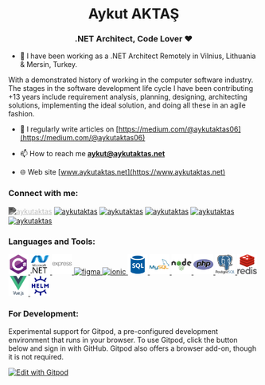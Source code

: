<h1 align="center">Aykut AKTAŞ</h1>
<h3 align="center">.NET Architect, Code Lover ♥</h3>

- 🔭 I have been working as a .NET Architect Remotely in Vilnius, Lithuania & Mersin, Turkey.

With a demonstrated history of working in the computer software industry. The stages in the software development life cycle I have been contributing +13 years include requirement analysis, planning, designing, architecting solutions, implementing the ideal solution, and doing all these in an agile fashion.

- 📝 I regularly write articles on [https://medium.com/@aykutaktas06](https://medium.com/@aykutaktas06)

- 📫 How to reach me **aykut@aykutaktas.net**

- 🌐 Web site [www.aykutaktas.net](https://www.aykutaktas.net)

<h3 align="left">Connect with me:</h3>
<p align="left">
<a href="https://www.linkedin.com/in/aykut-aktas" target="blank"><img align="center" src="https://cdn.jsdelivr.net/npm/simple-icons@3.0.1/icons/linkedin.svg" style="filter: invert(1) grayscale(1) brightness(2) contrast(0.5);" alt="aykutaktas" height="30" width="40" /></a>
<a href="https://www.facebook.com/aaykutaktas" target="blank"><img align="center" src="https://cdn.jsdelivr.net/npm/simple-icons@3.0.1/icons/facebook.svg" alt="aykutaktas" height="30" width="40" /></a>
<a href="https://twitter.com/Aykut__Aktas" target="blank"><img align="center" src="https://cdn.jsdelivr.net/npm/simple-icons@3.0.1/icons/twitter.svg" alt="aykutaktas" height="30" width="40" /></a>
<a href="https://www.instagram.com/ayk.aktas" target="blank"><img align="center" src="https://cdn.jsdelivr.net/npm/simple-icons@3.0.1/icons/instagram.svg" alt="aykutaktas" height="30" width="40" /></a>
<a href="https://www.youtube.com/c/AykutAktasGoogle" target="blank"><img align="center" src="https://cdn.jsdelivr.net/npm/simple-icons@3.0.1/icons/youtube.svg" alt="aykutaktas" height="30" width="40" /></a>
<a href="https://medium.com/@aykutaktas06" target="blank"><img align="center" src="https://cdn.jsdelivr.net/npm/simple-icons@3.0.1/icons/medium.svg" alt="aykutaktas" height="30" width="40" /></a>
</p>

<h3 align="left">Languages and Tools:</h3>
<p align="left"> <a href="https://www.w3schools.com/cs/" target="_blank"> <img src="https://raw.githubusercontent.com/devicons/devicon/master/icons/csharp/csharp-original.svg" alt="csharp" width="40" height="40"/> </a> <a href="https://dotnet.microsoft.com/" target="_blank"> <img src="https://raw.githubusercontent.com/devicons/devicon/master/icons/dot-net/dot-net-original-wordmark.svg" alt="dotnet" width="40" height="40"/> </a> <a href="https://expressjs.com" target="_blank"> <img src="https://raw.githubusercontent.com/devicons/devicon/master/icons/express/express-original-wordmark.svg" alt="express" width="40" height="40"/> </a> <a href="https://www.figma.com/" target="_blank"> <img src="https://www.vectorlogo.zone/logos/figma/figma-icon.svg" alt="figma" width="40" height="40"/> </a> 
<a href="https://ionicframework.com" target="_blank"> 
<img src="https://upload.wikimedia.org/wikipedia/commons/d/d1/Ionic_Logo.svg" alt="ionic" width="40" height="40"/> </a> <a href="https://www.microsoft.com/en-us/sql-server" target="_blank"> 
<img src="https://raw.githubusercontent.com/devicons/devicon/master/icons/azuresqldatabase/azuresqldatabase-plain.svg" alt="mssql" width="40" height="40"/> </a> <a href="https://www.mysql.com/" target="_blank"> 
<img src="https://raw.githubusercontent.com/devicons/devicon/master/icons/mysql/mysql-original-wordmark.svg" alt="mysql" width="40" height="40"/> </a> <a href="https://nodejs.org" target="_blank"> 
<img src="https://raw.githubusercontent.com/devicons/devicon/master/icons/nodejs/nodejs-original-wordmark.svg" alt="nodejs" width="40" height="40"/> </a> <a href="https://www.php.net" target="_blank"> 
<img src="https://raw.githubusercontent.com/devicons/devicon/master/icons/php/php-original.svg" alt="php" width="40" height="40"/> </a> 
<a href="https://www.postgresql.org" target="_blank"> <img src="https://raw.githubusercontent.com/devicons/devicon/master/icons/postgresql/postgresql-original-wordmark.svg" alt="postgresql" width="40" height="40"/> </a> 
<a href="https://redis.io" target="_blank"> <img src="https://raw.githubusercontent.com/devicons/devicon/master/icons/redis/redis-original-wordmark.svg" alt="redis" width="40" height="40"/> </a> 
<a href="https://vuejs.org/" target="_blank"> <img src="https://raw.githubusercontent.com/devicons/devicon/master/icons/vuejs/vuejs-original-wordmark.svg" alt="vuejs" width="40" height="40"/> </a> 
<a href="https://www.adobe.com/products/xd.html" target="_blank"> <img src="https://raw.githubusercontent.com/devicons/devicon/master/icons/helm/helm-original.svg" alt="helm" width="40" height="40"/> </a>
</p>

<h3 align="left">For Development:</h3>
Experimental support for Gitpod, a pre-configured development
environment that runs in your browser. To use Gitpod, click the button below and
sign in with GitHub. Gitpod also offers a browser add-on, though it is not required.

[![Edit with Gitpod](https://gitpod.io/button/open-in-gitpod.svg)](https://gitpod.io/#https://github.com/badges/shields)
